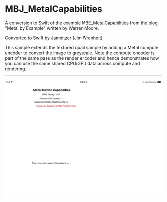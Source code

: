 # MBJ_MetalCapabilities

A conversion to Swift of the example MBE_MetalCapabilities from the blog "Metal by Example" written by Warren Moore.

Converted to Swift by Jamnitzer (Jim Wrenholt)

This sample extends the textured quad sample by adding a Metal compute encoder to convert the image to greyscale. Note the compute encoder is part of the same pass as the render encoder and hence demonstrates how you can use the same shared CPU/GPU data across compute and rendering.

***


![](https://raw.githubusercontent.com/Jamnitzer/MBJ_MetalCapabilities/master/screen.png)
